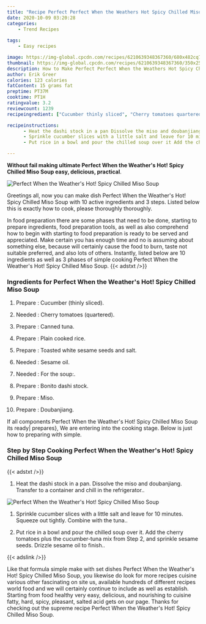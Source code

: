 ```yaml
---
title: "Recipe Perfect Perfect When the Weathers Hot Spicy Chilled Miso Soup"
date: 2020-10-09 03:20:28
categories:
    - Trend Recipes
    
tags:
    - Easy recipes

image: https://img-global.cpcdn.com/recipes/6210639348367360/680x482cq70/perfect-when-the-weathers-hot-spicy-chilled-miso-soup-recipe-main-photo.jpg
thumbnail: https://img-global.cpcdn.com/recipes/6210639348367360/350x250cq70/perfect-when-the-weathers-hot-spicy-chilled-miso-soup-recipe-main-photo.jpg
description: How to Make Perfect Perfect When the Weathers Hot Spicy Chilled Miso Soup with 10 ingredients and 3 stages of easy cooking.
author: Erik Greer
calories: 123 calories
fatContent: 15 grams fat
preptime: PT37M
cooktime: PT1H
ratingvalue: 3.2
reviewcount: 1239
recipeingredient: ["Cucumber thinly sliced", "Cherry tomatoes quartered", "Canned tuna", "Plain cooked rice", "Toasted white sesame seeds and salt", "Sesame oil", "For the soup", "Bonito dashi stock", "Miso", "Doubanjiang"]

recipeinstructions: 
      - Heat the dashi stock in a pan Dissolve the miso and doubanjiang Transfer to a container and chill in the refrigerator 
      - Sprinkle cucumber slices with a little salt and leave for 10 minutes Squeeze out tightly Combine with the tuna 
      - Put rice in a bowl and pour the chilled soup over it Add the cherry tomatoes plus the cucumbertuna mix from Step 2 and sprinkle sesame seeds Drizzle sesame oil to finish

---
```




**Without fail making ultimate Perfect When the Weather&#39;s Hot! Spicy Chilled Miso Soup easy, delicious, practical**. 


![Perfect When the Weather&#39;s Hot! Spicy Chilled Miso Soup](https://img-global.cpcdn.com/recipes/6210639348367360/680x482cq70/perfect-when-the-weathers-hot-spicy-chilled-miso-soup-recipe-main-photo.jpg "Perfect When the Weather&#39;s Hot! Spicy Chilled Miso Soup")




Greetings all, now you can make dish Perfect When the Weather&#39;s Hot! Spicy Chilled Miso Soup with 10 active ingredients and 3 steps. Listed below this is exactly how to cook, please thoroughly thoroughly.

In food preparation there are some phases that need to be done, starting to prepare ingredients, food preparation tools, as well as also comprehend how to begin with starting to food preparation is ready to be served and appreciated. Make certain you has enough time and no is assuming about something else, because will certainly cause the food to burn, taste not suitable preferred, and also lots of others. Instantly, listed below are 10 ingredients as well as 3 phases of simple cooking Perfect When the Weather&#39;s Hot! Spicy Chilled Miso Soup.
{{< adstxt />}}

### Ingredients for Perfect When the Weather&#39;s Hot! Spicy Chilled Miso Soup


1. Prepare  : Cucumber (thinly sliced).

1. Needed  : Cherry tomatoes (quartered).

1. Prepare  : Canned tuna.

1. Prepare  : Plain cooked rice.

1. Prepare  : Toasted white sesame seeds and salt.

1. Needed  : Sesame oil.

1. Needed  : For the soup:.

1. Prepare  : Bonito dashi stock.

1. Prepare  : Miso.

1. Prepare  : Doubanjiang.



If all components Perfect When the Weather&#39;s Hot! Spicy Chilled Miso Soup its ready| prepares}, We are entering into the cooking stage. Below is just how to preparing with simple.

### Step by Step Cooking Perfect When the Weather&#39;s Hot! Spicy Chilled Miso Soup

{{< adstxt />}}


1. Heat the dashi stock in a pan. Dissolve the miso and doubanjiang. Transfer to a container and chill in the refrigerator..



![Perfect When the Weather&#39;s Hot! Spicy Chilled Miso Soup](https://img-global.cpcdn.com/steps/6697598244093952/160x128cq70/perfect-when-the-weathers-hot-spicy-chilled-miso-soup-recipe-step-1-photo.jpg" "Perfect When the Weather&#39;s Hot! Spicy Chilled Miso Soup")



1. Sprinkle cucumber slices with a little salt and leave for 10 minutes. Squeeze out tightly. Combine with the tuna..



1. Put rice in a bowl and pour the chilled soup over it. Add the cherry tomatoes plus the cucumber-tuna mix from Step 2, and sprinkle sesame seeds. Drizzle sesame oil to finish..





{{< adslink />}}

Like that formula simple make with set dishes Perfect When the Weather&#39;s Hot! Spicy Chilled Miso Soup, you likewise do look for more recipes cuisine various other fascinating on site us, available hundreds of different recipes world food and we will certainly continue to include as well as establish. Starting from food healthy very easy, delicious, and nourishing to cuisine fatty, hard, spicy, pleasant, salted acid gets on our page. Thanks for checking out the supreme recipe Perfect When the Weather&#39;s Hot! Spicy Chilled Miso Soup.
